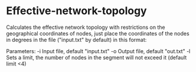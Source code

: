 # Effective-network-topology
Calculates the effective network topology with restrictions on the geographical coordinates of nodes,
just place the coordinates of the nodes in degrees in the file ("input.txt" by default) in this format:
<latitude> <longitude> <comments>

Parameters:
        -i   Input file, default "input.txt"
        -o   Output file, default "out.txt"
        -l   Sets a limit, the number of nodes in the segment will not exceed it (default limit <4)

